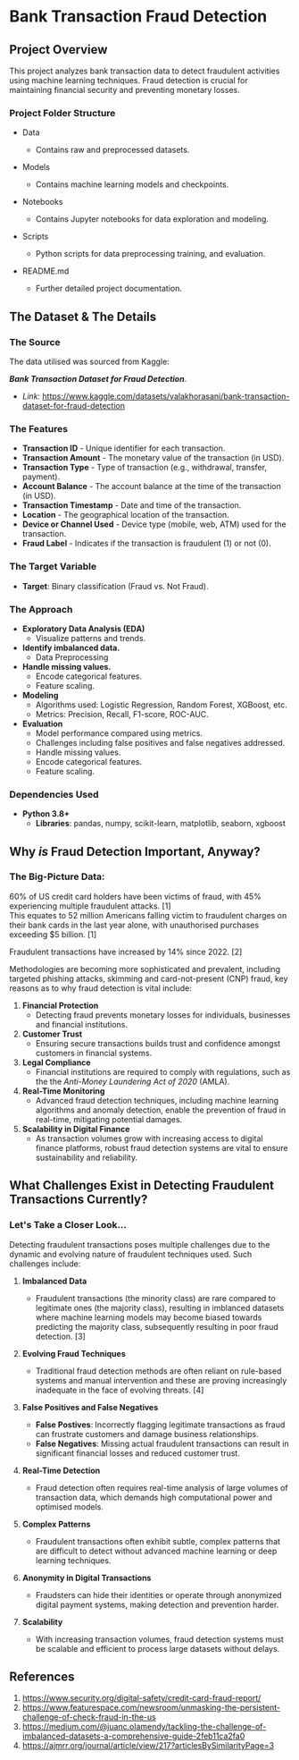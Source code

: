 # Bank Transaction Fraud Detection
## Project Overview
This project analyzes bank transaction data to detect fraudulent activities using machine learning techniques. Fraud detection is crucial for maintaining financial security and preventing monetary losses.

### Project Folder Structure
*   Data
    *   Contains raw and preprocessed datasets.

*   Models
    *   Contains machine learning models and checkpoints.

*   Notebooks
    *   Contains Jupyter notebooks for data exploration and modeling.

*   Scripts
    *   Python scripts for data preprocessing training, and evaluation.

*   README.md
    *   Further detailed project documentation.

The Dataset & The Details
-----------

### The Source
The data utilised was sourced from Kaggle:

 _**Bank Transaction Dataset for Fraud Detection**_.  
* _Link:_ https://www.kaggle.com/datasets/valakhorasani/bank-transaction-dataset-for-fraud-detection 
    

### The Features

*   **Transaction ID** - Unique identifier for each transaction.
*   **Transaction Amount** - The monetary value of the transaction (in USD).
*   **Transaction Type** - Type of transaction (e.g., withdrawal, transfer, payment).
*   **Account Balance** - The account balance at the time of the transaction (in USD).
*   **Transaction Timestamp** - Date and time of the transaction.
*   **Location** - The geographical location of the transaction.
*   **Device or Channel Used** - Device type (mobile, web, ATM) used for the transaction.
*   **Fraud Label** - Indicates if the transaction is fraudulent (1) or not (0).

### The Target Variable

*   **Target**: Binary classification (Fraud vs. Not Fraud).

### The Approach

* **Exploratory Data Analysis (EDA)**
    * Visualize patterns and trends.
* **Identify imbalanced data.**
    * Data Preprocessing
* **Handle missing values.**
    * Encode categorical features.
    * Feature scaling.
* **Modeling**
    * Algorithms used: Logistic Regression, Random Forest, XGBoost, etc.
    * Metrics: Precision, Recall, F1-score, ROC-AUC.
* **Evaluation**
    * Model performance compared using metrics.
    * Challenges including false positives and false negatives addressed.
    * Handle missing values.
    * Encode categorical features.
    * Feature scaling.

### Dependencies Used
* **Python 3.8+**
    * **Libraries**: pandas, numpy, scikit-learn, matplotlib, seaborn, xgboost

Why _is_ Fraud Detection Important, Anyway?
-------------------------------------------

### The Big-Picture Data:

60% of US credit card holders have been victims of fraud, with 45% experiencing multiple fraudulent attacks. \[1\]  
This equates to 52 million Americans falling victim to fraudulent charges on their bank cards in the last year alone, with unauthorised purchases exceeding $5 billion. \[1\]

Fraudulent transactions have increased by 14% since 2022. \[2\] 

Methodologies are becoming more sophisticated and prevalent, including targeted phishing attacks, skimming and card-not-present (CNP) fraud, key reasons as to why fraud detection is vital include:

1.  **Financial Protection**
    *   Detecting fraud prevents monetary losses for individuals, businesses and financial institutions.
2.  **Customer Trust**
    *   Ensuring secure transactions builds trust and confidence amongst customers in financial systems.
3.  **Legal Compliance**
    *   Financial institutions are required to comply with regulations, such as the the _Anti-Money Laundering Act of 2020_ (AMLA).
4.  **Real-Time Monitoring**
    *   Advanced fraud detection techniques, including machine learning algorithms and anomaly detection, enable the prevention of fraud in real-time, mitigating potential damages.
5.  **Scalability in Digital Finance**
    *   As transaction volumes grow with increasing access to digital finance platforms, robust fraud detection systems are vital to ensure sustainability and reliability.

What Challenges Exist in Detecting Fraudulent Transactions Currently?
---------------------------------------------------------------------

### Let's Take a Closer Look...

Detecting fraudulent transactions poses multiple challenges due to the dynamic and evolving nature of fraudulent techniques used. Such challenges include:

1.  **Imbalanced Data**

    *   Fraudulent transactions (the minority class) are rare compared to legitimate ones (the majority class), resulting in imblanced datasets where machine learning models may become biased towards predicting the majority class, subsequently resulting in poor fraud detection. \[3\]

2.  **Evolving Fraud Techniques**

    *   Traditional fraud detection methods are often reliant on rule-based systems and manual intervention and these are proving increasingly inadequate in the face of evolving threats. \[4\]

5.  **False Positives and False Negatives**

    *   **False Postives**: Incorrectly flagging legitimate transactions as fraud can frustrate customers and damage business relationships.
    *   **False Negatives**: Missing actual fraudulent transactions can result in significant financial losses and reduced customer trust.

6.  **Real-Time Detection**

    *   Fraud detection often requires real-time analysis of large volumes of transaction data, which demands high computational power and optimised models.

7.  **Complex Patterns**
    *   Fraudulent transactions often exhibit subtle, complex patterns that are difficult to detect without advanced machine learning or deep learning techniques.

8.  **Anonymity in Digital Transactions**
    *   Fraudsters can hide their identities or operate through anonymized digital payment systems, making detection and prevention harder.

9.  **Scalability**
    *   With increasing transaction volumes, fraud detection systems must be scalable and efficient to process large datasets without delays.

## References
1.  https://www.security.org/digital-safety/credit-card-fraud-report/
2. https://www.featurespace.com/newsroom/unmasking-the-persistent-challenge-of-check-fraud-in-the-us
3. https://medium.com/@juanc.olamendy/tackling-the-challenge-of-imbalanced-datasets-a-comprehensive-guide-2feb11ca2fa0 
4. https://ajmrr.org/journal/article/view/217?articlesBySimilarityPage=3 
